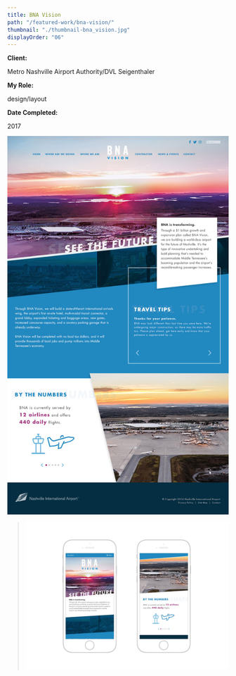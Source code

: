 ```yaml
---
title: BNA Vision
path: "/featured-work/bna-vision/"
thumbnail: "./thumbnail-bna_vision.jpg"
displayOrder: "06"
---
```

**Client:**

Metro Nashville Airport Authority/DVL Seigenthaler

**My Role:**

design/layout

**Date Completed:**

2017

![BNA Vision website design](./bna-vision-1.jpg)
>![BNA Vision website design (mobile)](./bna-vision-2.jpg)
